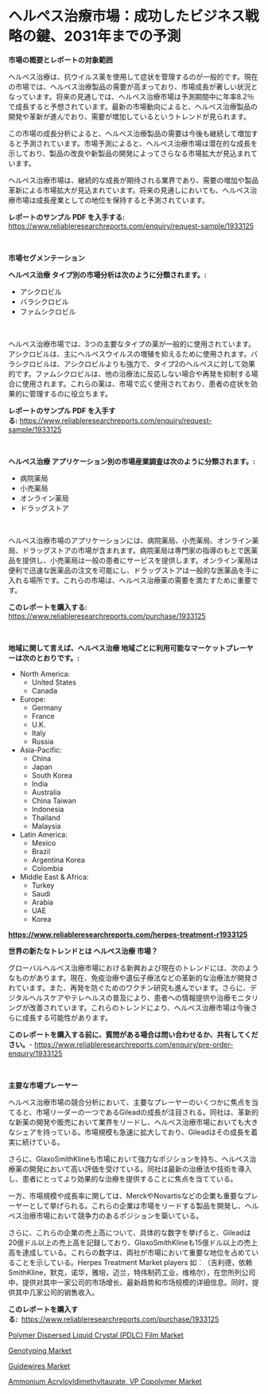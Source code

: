 <p><h1>ヘルペス治療市場：成功したビジネス戦略の鍵、2031年までの予測</h1></p><p><strong>市場の概要とレポートの対象範囲</strong></p>
<p><p>ヘルペス治療は、抗ウイルス薬を使用して症状を管理するのが一般的です。現在の市場では、ヘルペス治療製品の需要が高まっており、市場成長が著しい状況となっています。将来の見通しでは、ヘルペス治療市場は予測期間中に年率8.2％で成長すると予想されています。最新の市場動向によると、ヘルペス治療製品の開発や革新が進んでおり、需要が増加しているというトレンドが見られます。</p><p>この市場の成長分析によると、ヘルペス治療製品の需要は今後も継続して増加すると予測されています。市場予測によると、ヘルペス治療市場は潜在的な成長を示しており、製品の改良や新製品の開発によってさらなる市場拡大が見込まれています。</p><p>ヘルペス治療市場は、継続的な成長が期待される業界であり、需要の増加や製品革新による市場拡大が見込まれています。将来の見通しにおいても、ヘルペス治療市場は成長産業としての地位を保持すると予測されています。</p></p>
<p><strong>レポートのサンプル PDF を入手する:</strong> <a href="https://www.reliableresearchreports.com/enquiry/request-sample/1933125">https://www.reliableresearchreports.com/enquiry/request-sample/1933125</a></p>
<p>&nbsp;</p>
<p><strong>市場セグメンテーション</strong></p>
<p><strong>ヘルペス治療 タイプ別の市場分析は次のように分類されます。:</strong></p>
<p><ul><li>アシクロビル</li><li>バラシクロビル</li><li>ファムシクロビル</li></ul></p>
<p>&nbsp;</p>
<p><p>ヘルペス治療市場では、3つの主要なタイプの薬が一般的に使用されています。アシクロビルは、主にヘルペスウイルスの増殖を抑えるために使用されます。バラシクロビルは、アシクロビルよりも強力で、タイプ2のヘルペスに対して効果的です。ファムシクロビルは、他の治療法に反応しない場合や再発を抑制する場合に使用されます。これらの薬は、市場で広く使用されており、患者の症状を効果的に管理するのに役立ちます。</p></p>
<p><strong>レポートのサンプル PDF を入手する:</strong>&nbsp;<a href="https://www.reliableresearchreports.com/enquiry/request-sample/1933125">https://www.reliableresearchreports.com/enquiry/request-sample/1933125</a></p>
<p>&nbsp;</p>
<p><strong> ヘルペス治療 アプリケーション別の市場産業調査は次のように分類されます。:</strong></p>
<p><ul><li>病院薬局</li><li>小売薬局</li><li>オンライン薬局</li><li>ドラッグストア</li></ul></p>
<p>&nbsp;</p>
<p><p>ヘルペス治療市場のアプリケーションには、病院薬局、小売薬局、オンライン薬局、ドラッグストアの市場が含まれます。病院薬局は専門家の指導のもとで医薬品を提供し、小売薬局は一般の患者にサービスを提供します。オンライン薬局は便利で迅速な医薬品の注文を可能にし、ドラッグストアは一般的な医薬品を手に入れる場所です。これらの市場は、ヘルペス治療薬の需要を満たすために重要です。</p></p>
<p><strong>このレポートを購入する:</strong>&nbsp; <a href="https://www.reliableresearchreports.com/purchase/1933125">https://www.reliableresearchreports.com/purchase/1933125</a></p>
<p>&nbsp;</p>
<p><strong>地域に関して言えば、ヘルペス治療 地域ごとに利用可能なマーケットプレーヤーは次のとおりです。:</strong></p>
<p><ul>
    <li>
        North America:
        <ul>
            <li>United States</li>
            <li>Canada</li>
        </ul>
    </li>
    <li>
        Europe:
        <ul>
            <li>Germany</li>
            <li>France</li>
            <li>U.K.</li>
            <li>Italy</li>
            <li>Russia</li>
        </ul>
    </li>
    <li>
        Asia-Pacific:
        <ul>
            <li>China</li>
            <li>Japan</li>
            <li>South Korea</li>
            <li>India</li>
            <li>Australia</li>
            <li>China Taiwan</li>
            <li>Indonesia</li>
            <li>Thailand</li>
            <li>Malaysia</li>
        </ul>
    </li>
    <li>
        Latin America:
        <ul>
            <li>Mexico</li>
            <li>Brazil</li>
            <li>Argentina Korea</li>
            <li>Colombia</li>
        </ul>
    </li>
    <li>
        Middle East & Africa:
        <ul>
            <li>Turkey</li>
            <li>Saudi</li>
            <li>Arabia</li>
            <li>UAE</li>
            <li>Korea</li>
        </ul>
    </li>
    </ul></p>
<p><strong><a href="https://www.reliableresearchreports.com/herpes-treatment-r1933125">https://www.reliableresearchreports.com/herpes-treatment-r1933125</a></strong>&nbsp;</p>
<p><strong>世界の新たなトレンドとは ヘルペス治療 市場？</strong></p>
<p><p>グローバルヘルペス治療市場における新興および現在のトレンドには、次のようなものがあります。現在、免疫治療や遺伝子療法などの革新的な治療法が開発されています。また、再発を防ぐためのワクチン研究も進んでいます。さらに、デジタルヘルスケアやテレヘルスの普及により、患者への情報提供や治療モニタリングが改善されています。これらのトレンドにより、ヘルペス治療市場は今後さらに成長する可能性があります。</p></p>
<p><strong>このレポートを購入する前に、質問がある場合は問い合わせるか、共有してください。</strong>- <a href="https://www.reliableresearchreports.com/enquiry/pre-order-enquiry/1933125">https://www.reliableresearchreports.com/enquiry/pre-order-enquiry/1933125</a></p>
<p>&nbsp;</p>
<p><strong>主要な市場プレーヤー</strong></p>
<p><p>ヘルペス治療市場の競合分析において、主要なプレーヤーのいくつかに焦点を当てると、市場リーダーの一つであるGileadの成長が注目される。同社は、革新的な新薬の開発や販売において業界をリードし、ヘルペス治療市場においても大きなシェアを持っている。市場規模も急速に拡大しており、Gileadはその成長を着実に続けている。</p><p>さらに、GlaxoSmithKlineも市場において強力なポジションを持ち、ヘルペス治療薬の開発において高い評価を受けている。同社は最新の治療法や技術を導入し、患者にとってより効果的な治療を提供することに焦点を当てている。</p><p>一方、市場規模や成長率に関しては、MerckやNovartisなどの企業も重要なプレーヤーとして挙げられる。これらの企業は市場をリードする製品を開発し、ヘルペス治療市場において競争力のあるポジションを築いている。</p><p>さらに、これらの企業の売上高について、具体的な数字を挙げると、Gileadは20億ドル以上の売上高を記録しており、GlaxoSmithKlineも15億ドル以上の売上高を達成している。これらの数字は、両社が市場において重要な地位を占めていることを示している。Herpes Treatment Market players 如︰（吉利德，依赖SmithKline，默克，诺华，雅培，迈兰，特伟制药工业，维格尔），在您所列公司中，提供对其中一家公司的市场增长、最新趋势和市场规模的详细信息。同时，提供其中几家公司的销售收入。</p></p>
<p><strong>このレポートを購入する:</strong>&nbsp;&nbsp;<a href="https://www.reliableresearchreports.com/purchase/1933125">https://www.reliableresearchreports.com/purchase/1933125</a></p>
<p><p><a href="https://issuu.com/reportprime-2/docs/polymer-dispersed-liquid-crystal-pdlc-film-market-">Polymer Dispersed Liquid Crystal (PDLC) Film Market</a></p><p><a href="https://github.com/arionmp/Market-Research-Report-List-3/blob/main/genotyping-market.md">Genotyping Market</a></p><p><a href="https://github.com/lataunyatinikmelvin59ilbd0dv/Market-Research-Report-List-2/blob/main/guidewires-market.md">Guidewires Market</a></p><p><a href="https://issuu.com/reportprime-2/docs/ammonium-acryloyldimethyltaurate-vp-copolymer-mark">Ammonium Acryloyldimethyltaurate, VP Copolymer Market</a></p></p>